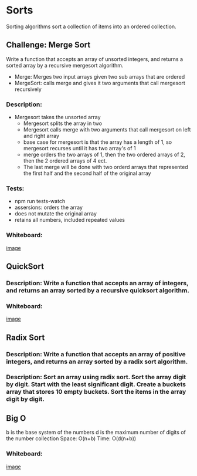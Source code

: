 # Sorts
Sorting algorithms sort a collection of items into an ordered collection. 

## Challenge: Merge Sort
Write a function that accepts an array of unsorted integers, and returns a sorted array by a recursive mergesort algorithm.
* Merge: Merges two input arrays given two sub arrays that are ordered
* MergeSort: calls merge and gives it two arguments that call mergesort recursively

### Description: 
* Mergesort takes the unsorted array
  * Mergesort splits the array in two
  * Mergesort calls merge with two arguments that call mergesort on left and right array
  * base case for mergesort is that the array has a length of 1, so mergesort recurses until it has two array's of 1
  * merge orders the two arrays of 1, then the two ordered arrays of 2, then the 2 ordered arrays of 4 ect.
  * The last merge will be done with two orderd arrays that represented the first half and the second half of the original array

### Tests:
* npm run tests-watch 
* assersions: orders the array
* does not mutate the original array
* retains all numbers, included repeated values

### Whiteboard:
[image](./assets/merge-sort.JPG)

## QuickSort
### Description: Write a function that accepts an array of integers, and returns an array sorted by a recursive quicksort algorithm.


### Whiteboard:
[image](./assets/quick-sort.JPG)

## Radix Sort
### Description: Write a function that accepts an array of positive integers, and returns an array sorted by a radix sort algorithm.

### Description: Sort an array using radix sort. Sort the array digit by digit. Start with the least significant digit. Create a buckets array that stores 10 empty buckets. Sort the items in the array digit by digit. 

## Big O
b is the base system of the numbers
d is the maximum number of digits of the number collection
Space: O(n+b)
Time: O(d(n+b))


### Whiteboard:
[image](./assets/radix-sort.JPG)


